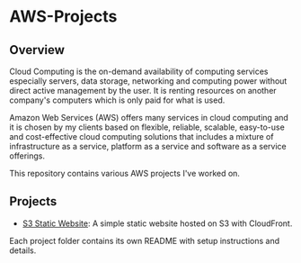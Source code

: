 # AWS-Projects
## Overview
Cloud Computing is the on-demand availability of computing services especially servers, data storage, networking and computing power without direct active management by the user. It is renting resources on another company's computers which is only paid for what is used.

Amazon Web Services (AWS) offers many services in cloud computing and it is chosen by my clients based on flexible, reliable, scalable, easy-to-use and cost-effective cloud computing solutions that includes a mixture of infrastructure as a service, platform as a service and software as a service offerings.

This repository contains various AWS projects I've worked on.

## Projects

- [S3 Static Website](./s3-static-website): A simple static website hosted on S3 with CloudFront.

Each project folder contains its own README with setup instructions and details.

